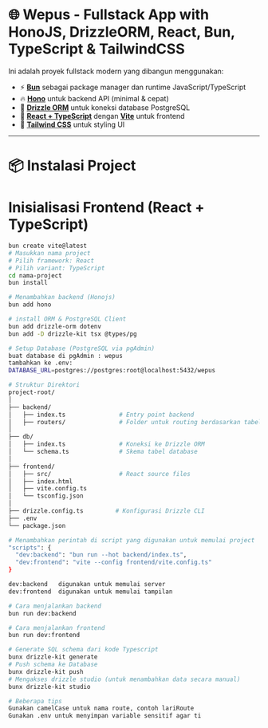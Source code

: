 # 🌐 Wepus - Fullstack App with HonoJS, DrizzleORM, React, Bun, TypeScript & TailwindCSS

Ini adalah proyek fullstack modern yang dibangun menggunakan:

- ⚡ **[Bun](https://bun.sh/)** sebagai package manager dan runtime JavaScript/TypeScript
- 🔥 **[Hono](https://hono.dev/)** untuk backend API (minimal & cepat)
- 💾 **[Drizzle ORM](https://orm.drizzle.team/)** untuk koneksi database PostgreSQL
- 🧩 **[React + TypeScript](https://react.dev/)** dengan **[Vite](https://vitejs.dev/)** untuk frontend
- 💅 **[Tailwind CSS](https://tailwindcss.com/)** untuk styling UI

---

# 📦 Instalasi Project

# Inisialisasi Frontend (React + TypeScript)
```bash
bun create vite@latest
# Masukkan nama project
# Pilih framework: React
# Pilih variant: TypeScript
cd nama-project
bun install

# Menambahkan backend (Honojs)
bun add hono

# install ORM & PostgreSQL Client
bun add drizzle-orm dotenv
bun add -D drizzle-kit tsx @types/pg

# Setup Database (PostgreSQL via pgAdmin)
buat database di pgAdmin : wepus
tambahkan ke .env:
DATABASE_URL=postgres://postgres:root@localhost:5432/wepus

# Struktur Direktori
project-root/
│
├── backend/
│   ├── index.ts               # Entry point backend
│   ├── routers/               # Folder untuk routing berdasarkan tabel
│
├── db/
│   ├── index.ts               # Koneksi ke Drizzle ORM
│   └── schema.ts              # Skema tabel database
│
├── frontend/
│   ├── src/                   # React source files
│   ├── index.html
│   ├── vite.config.ts
│   └── tsconfig.json
│
├── drizzle.config.ts         # Konfigurasi Drizzle CLI
├── .env
└── package.json

# Menambahkan perintah di script yang digunakan untuk memulai project
"scripts": {
  "dev:backend": "bun run --hot backend/index.ts",
  "dev:frontend": "vite --config frontend/vite.config.ts"
}

dev:backend   digunakan untuk memulai server
dev:frontend  digunakan untuk memulai tampilan

# Cara menjalankan backend 
bun run dev:backend

# Cara menjalankan frontend
bun run dev:frontend

# Generate SQL schema dari kode Typescript
bunx drizzle-kit generate
# Push schema ke Database
bunx drizzle-kit push
# Mengakses drizzle studio (untuk menambahkan data secara manual)
bunx drizzle-kit studio

# Beberapa tips 
Gunakan camelCase untuk nama route, contoh lariRoute
Gunakan .env untuk menyimpan variable sensitif agar ti
